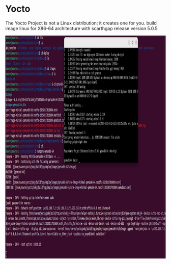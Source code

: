 # Yocto 
The Yocto Project is not a Linux distribution; it creates one for you.
build image linux  for X86-64 architecture  with scarthgap release version 5.0.5

 <img src="x86-64image.png" alt="linux image " width="900" height="700"> 

